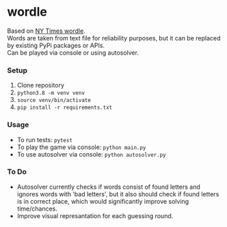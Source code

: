 # wordle

Based on [NY Times wordle](https://www.nytimes.com/games/wordle/index.html).  
Words are taken from text file for reliability purposes, but it can be replaced by existing PyPi packages or APIs.  
Can be played via console or using autosolver.

### Setup

1. Clone repository
2. `python3.8 -m venv venv`
3. `source venv/bin/activate`
4. `pip install -r requirements.txt`

### Usage
- To run tests: `pytest`
- To play the game via console: `python main.py`
- To use autosolver via console: `python autosolver.py`

### To Do
- Autosolver currently checks if words consist of found letters and ignores words with  'bad letters', but it also should check if found letters is in correct place, which would significantly improve solving time/chances.
- Improve visual represantation for each guessing round.
